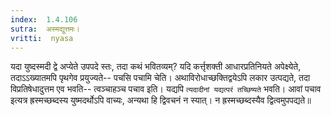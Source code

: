 ```yaml
---
index:  1.4.106
sutra:  अस्मद्युत्तमः।
vritti:  nyasa
---
```


यदा युष्दस्मदी द्वे अप्येते उपपदे स्तः, तदा कथं भवितव्यम्? यदि कर्त्तृशक्ती आधारप्रतिनियते अपेक्ष्येते, तदाऽ‌ऽख्यातमपि पृथगेव प्रयुज्यते-- पचसि पचामि चेति। अथाविरोधाच्छक्तिद्वयेऽपि लकार उत्पद्यते, तदा विप्रतिषेधादुत्तम एव भवति-- त्वञ्चाहञ्च पचाव इति। यद्यपि `त्यदादीनां यद्यत्परं तच्छिष्यते` भवति। आवां पचाव इत्यत्र ह्रस्मच्छब्दस्य युष्मदर्थोऽपि वाच्यः, अन्यथा हि द्विवचनं न स्यात्। न ह्रस्मच्छब्दस्यैव द्वित्वमुपपद्यते॥
